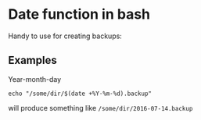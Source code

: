 # Date function in bash

Handy to use for creating backups:

## Examples

Year-month-day

```
echo "/some/dir/$(date +%Y-%m-%d).backup"
```

will produce something like `/some/dir/2016-07-14.backup`


